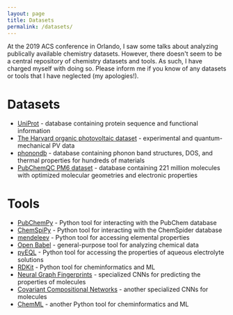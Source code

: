 ```yaml
---
layout: page
title: Datasets
permalink: /datasets/
---
```


At the 2019 ACS conference in Orlando, I saw some talks about analyzing publically available chemistry datasets. However, there doesn't seem to be a central repository of chemistry datasets and tools. As such, I have charged myself with doing so. Please inform me if you know of any datasets or tools that I have neglected (my apologies!).

# Datasets

* [UniProt](https://www.uniprot.org/) - database containing protein sequence and functional information
* [The Harvard organic photovoltaic dataset](https://www.nature.com/articles/sdata201686) - experimental and quantum-mechanical PV data
* [phonondb](http://phonondb.mtl.kyoto-u.ac.jp/) - database containing phonon band structures, DOS, and thermal properties for hundreds of materials
* [PubChemQC PM6 dataset](http://pubchemqc.riken.jp/pm6_dataset.html) - database containing 221 million molecules with optimized molecular geometries and electronic properties

# Tools

* [PubChemPy](https://pubchempy.readthedocs.io/en/latest/) - Python tool for interacting with the PubChem database
* [ChemSpiPy](https://chemspipy.readthedocs.io/en/stable/) - Python tool for interacting with the ChemSpider database
* [mendeleev](https://pypi.org/project/mendeleev/) - Python tool for accessing elemental properties
* [Open Babel](http://openbabel.org/wiki/Main_Page) - general-purpose tool for analyzing chemical data
* [pyEQL](https://github.com/rkingsbury/pyEQL) - Python tool for accessing the properties of aqueous electrolyte solutions
* [RDKit](https://www.rdkit.org/) - Python tool for cheminformatics and ML
* [Neural Graph Fingerprints](https://github.com/HIPS/neural-fingerprint) - specialized CNNs for predicting the properties of molecules
* [Covariant Compositional Networks](https://arxiv.org/abs/1801.02144) - another specialized CNNs for molecules
* [ChemML](https://hachmannlab.github.io/chemml/) - another Python tool for cheminformatics and ML

